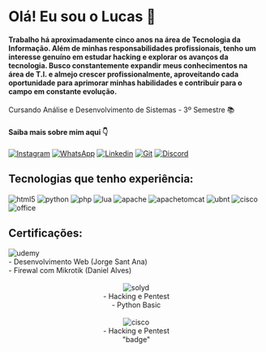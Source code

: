 # Olá! Eu sou o Lucas 👋 
#### Trabalho há aproximadamente cinco anos na área de Tecnologia da Informação. Além de minhas responsabilidades profissionais, tenho um interesse genuíno em estudar hacking e explorar os avanços da tecnologia. Busco constantemente expandir meus conhecimentos na área de T.I. e almejo crescer profissionalmente, aproveitando cada oportunidade para aprimorar minhas habilidades e contribuir para o campo em constante evolução.
Cursando Análise e Desenvolvimento de Sistemas - 3º Semestre 📚
#### Saiba mais sobre mim aqui 👇
[![Instagram](https://img.shields.io/badge/Instagram-E4405F?style=for-the-badge&logo=instagram&logoColor=white)](https://www.instagram.com/luc4sgs)
[![WhatsApp](https://img.shields.io/badge/WhatsApp-25D366?style=for-the-badge&logo=whatsapp&logoColor=white)](https://wa.me/5551997952533)
[![Linkedin](https://img.shields.io/badge/LinkedIn-0077B5?style=for-the-badge&logo=linkedin&logoColor=white)](https://www.linkedin.com/in/luc4s-gs-a983a4212/)
[![Git](https://img.shields.io/badge/Curriculo-100000?style=for-the-badge&logo=github&logoColor=white)](https://github.com/luc4sgs/Curriculo)
[![Discord](https://img.shields.io/badge/Discord-%235865F2.svg?style=for-the-badge&logo=discord&logoColor=white)]()


<!--![Top Langs](https://github-readme-stats.vercel.app/api/top-langs/?username=luc4sgs&layout=compact&theme=dark) -->

## Tecnologias que tenho experiência:
<div style="display: inline_block">
  <img align="center" alt="html5" src="https://img.shields.io/badge/HTML-239120?style=for-the-badge&logo=html5&logoColor=white" />
  <img align="center" alt="python" src="https://img.shields.io/badge/Python-14354C?style=for-the-badge&logo=python&logoColor=white" />
  <img align="center" alt="php" src="https://img.shields.io/badge/PHP-777BB4?style=for-the-badge&logo=php&logoColor=white" />
  <img align="center" alt="lua" src="https://img.shields.io/badge/Lua-2C2D72?style=for-the-badge&logo=lua&logoColor=white" />
  <img align="center" alt="apache" src="https://img.shields.io/badge/apache-%23D42029.svg?style=for-the-badge&logo=apache&logoColor=white" />
  <img align="center" alt="apachetomcat" src="https://img.shields.io/badge/apache%20tomcat-%23F8DC75.svg?style=for-the-badge&logo=apache-tomcat&logoColor=black" />
  <img align="center" alt="ubnt" src="https://img.shields.io/badge/ubiquiti-%230559C9.svg?style=for-the-badge&logo=ubiquiti&logoColor=white" />
  <img align="center" alt="cisco" src="https://img.shields.io/badge/cisco-%23049fd9.svg?style=for-the-badge&logo=cisco&logoColor=black" />
    <img align="center" alt="office" src="https://img.shields.io/badge/Microsoft_Office-D83B01?style=for-the-badge&logo=microsoft-office&logoColor=white" />
</div>


## Certificações:

 <!-- Udemy -->
<div style="display: inline_block">
  <div>
    <img align="center" alt="udemy" src="https://img.shields.io/badge/Udemy-EC5252?style=for-the-badge&logo=Udemy&logoColor=white" /> 
    <br>
    - Desenvolvimento Web (Jorge Sant Ana) <br>
    - Firewal com Mikrotik (Daniel Alves)
  </div>
</div>
<br>

<!-- Solyd -->
<div style="display: flex; justify-content: space-around;">
    <!-- Primeira coluna -->
    <div style="flex: 1; text-align: center;">
        <img align="center" alt="solyd" src="https://img.shields.io/badge/SOLYD-black?style=for-the-badge" />
      <br>
        - Hacking e Pentest <br>
        - Python Basic <br>
<br>
<!-- Cisco -->
<div style="display: flex; justify-content: space-around;">
    <div style="flex: 1; text-align: center;">
        <img align="center" alt="cisco" src="https://img.shields.io/badge/cisco-%23049fd9.svg?style=for-the-badge&logo=cisco&logoColor=black" />
      <br>
        - Hacking e Pentest <br> 
        "badge"
         


